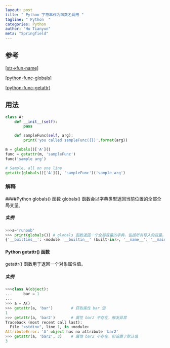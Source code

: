 ```yaml
---
layout: post
title: " Python 字符串作为函数名调用 "
tagline: " Python  "
categories: Python
author: "Hu Tianyun"
meta: "Springfield"
---
```

## 参考
[[str->fun-name]](https://stackoverflow.com/questions/3061/calling-a-function-of-a-module-by-using-its-name-a-string)

[[python-func-globals]](http://www.runoob.com/python/python-func-globals.html)

[[python-func-getattr]](http://www.runoob.com/python/python-func-getattr.html)
## 用法
```python
class A:
    def __init__(self):
        pass

    def sampleFunc(self, arg):
        print('you called sampleFunc({})'.format(arg))

m = globals()['A']()
func = getattr(m, 'sampleFunc')
func('sample arg')

# Sample, all on one line
getattr(globals()['A'](), 'sampleFunc')('sample arg')
```

### 解释
####Python globals() 函数
globals() 函数会以字典类型返回当前位置的全部全局变量。
##### 实例
```python
>>>a='runoob'
>>> print(globals()) # globals 函数返回一个全局变量的字典，包括所有导入的变量。
{'__builtins__': <module '__builtin__' (built-in)>, '__name__': '__main__', '__doc__': None, 'a': 'runoob', '__package__': None}
```

#### Python getattr() 函数
getattr() 函数用于返回一个对象属性值。
##### 实例
```python
>>>class A(object):
...     bar = 1
... 
>>> a = A()
>>> getattr(a, 'bar')        # 获取属性 bar 值
1
>>> getattr(a, 'bar2')       # 属性 bar2 不存在，触发异常
Traceback (most recent call last):
  File "<stdin>", line 1, in <module>
AttributeError: 'A' object has no attribute 'bar2'
>>> getattr(a, 'bar2', 3)    # 属性 bar2 不存在，但设置了默认值
3
```